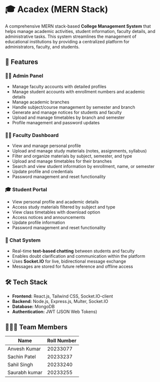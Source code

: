 # 🎓 Acadex (MERN Stack)

A comprehensive MERN stack-based **College Management System** that helps manage academic activities, student information, faculty details, and administrative tasks. This system streamlines the management of educational institutions by providing a centralized platform for administrators, faculty, and students.

## 🔧 Features

### 👨‍💼 Admin Panel
- Manage faculty accounts with detailed profiles 
- Manage student accounts with enrollment numbers and academic details
- Manage academic branches
- Handle subject/course management by semester and branch
- Generate and manage notices for students and faculty
- Upload and manage timetables by branch and semester
- Profile management and password updates

### 👨‍🏫 Faculty Dashboard
- View and manage personal profile 
- Upload and manage study materials (notes, assignments, syllabus)
- Filter and organize materials by subject, semester, and type
- Upload and manage timetables for their branches
- Search and view student information by enrollment, name, or semester
- Update profile and credentials
- Password management and reset functionality

### 🎓 Student Portal
- View personal profile and academic details
- Access study materials filtered by subject and type
- View class timetables with download option
- Access notices and announcements
- Update profile information
- Password management and reset functionality

### 💬 Chat System
- Real-time **text-based chatting** between students and faculty
- Enables doubt clarification and communication within the platform
- Uses **Socket.IO** for live, bidirectional message exchange
- Messages are stored for future reference and offline access

## 🛠 Tech Stack

- **Frontend:** React.js, Tailwind CSS, Socket.IO-client  
- **Backend:** Node.js, Express.js, Multer, Socket.IO  
- **Database:** MongoDB  
- **Authentication:** JWT (JSON Web Tokens)


## 🧑‍🤝‍🧑 Team Members

| Name                  | Roll Number |
|-----------------------|-------------|
| Anvesh Kumar          | 20233077    |
| Sachin Patel          | 20233237    |
| Sahil Singh           | 20233240    |
| Saurabh kumar         | 20233255    |






